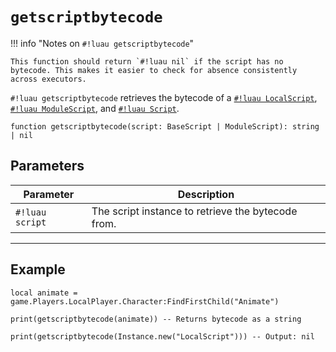# `getscriptbytecode`

!!! info "Notes on `#!luau getscriptbytecode`"

    This function should return `#!luau nil` if the script has no bytecode. This makes it easier to check for absence consistently across executors.

`#!luau getscriptbytecode` retrieves the bytecode of a [`#!luau LocalScript`](https://create.roblox.com/docs/reference/engine/classes/LocalScript), [`#!luau ModuleScript`](https://create.roblox.com/docs/reference/engine/classes/ModuleScript), and [`#!luau Script`](https://create.roblox.com/docs/reference/engine/classes/Script).


```luau
function getscriptbytecode(script: BaseScript | ModuleScript): string | nil
```

## Parameters

| Parameter      | Description                                              |
|----------------|----------------------------------------------------------|
| `#!luau script` | The script instance to retrieve the bytecode from.       |

---

## Example

```luau title="Reading the bytecode of a running script" linenums="1"
local animate = game.Players.LocalPlayer.Character:FindFirstChild("Animate")

print(getscriptbytecode(animate)) -- Returns bytecode as a string

print(getscriptbytecode(Instance.new("LocalScript"))) -- Output: nil
```
